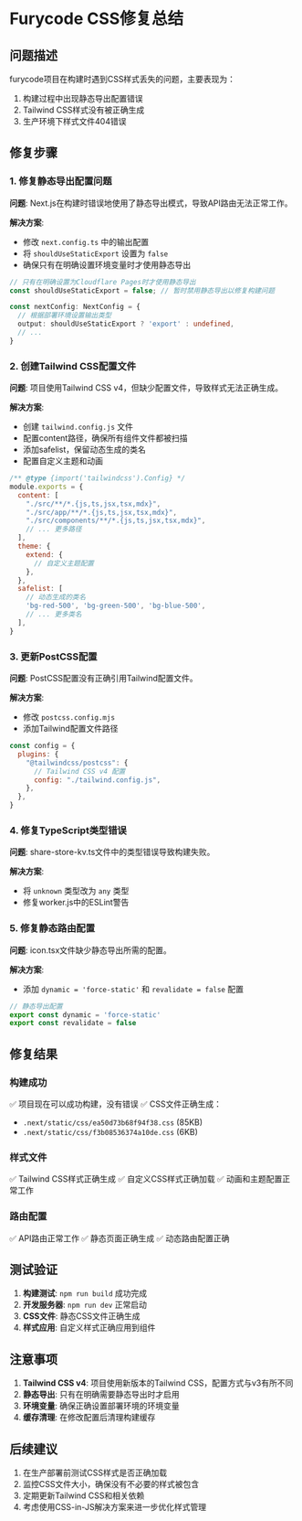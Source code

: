 # Furycode CSS修复总结

## 问题描述
furycode项目在构建时遇到CSS样式丢失的问题，主要表现为：
1. 构建过程中出现静态导出配置错误
2. Tailwind CSS样式没有被正确生成
3. 生产环境下样式文件404错误

## 修复步骤

### 1. 修复静态导出配置问题
**问题**: Next.js在构建时错误地使用了静态导出模式，导致API路由无法正常工作。

**解决方案**: 
- 修改 `next.config.ts` 中的输出配置
- 将 `shouldUseStaticExport` 设置为 `false`
- 确保只有在明确设置环境变量时才使用静态导出

```typescript
// 只有在明确设置为Cloudflare Pages时才使用静态导出
const shouldUseStaticExport = false; // 暂时禁用静态导出以修复构建问题

const nextConfig: NextConfig = {
  // 根据部署环境设置输出类型
  output: shouldUseStaticExport ? 'export' : undefined,
  // ...
}
```

### 2. 创建Tailwind CSS配置文件
**问题**: 项目使用Tailwind CSS v4，但缺少配置文件，导致样式无法正确生成。

**解决方案**: 
- 创建 `tailwind.config.js` 文件
- 配置content路径，确保所有组件文件都被扫描
- 添加safelist，保留动态生成的类名
- 配置自定义主题和动画

```javascript
/** @type {import('tailwindcss').Config} */
module.exports = {
  content: [
    "./src/**/*.{js,ts,jsx,tsx,mdx}",
    "./src/app/**/*.{js,ts,jsx,tsx,mdx}",
    "./src/components/**/*.{js,ts,jsx,tsx,mdx}",
    // ... 更多路径
  ],
  theme: {
    extend: {
      // 自定义主题配置
    },
  },
  safelist: [
    // 动态生成的类名
    'bg-red-500', 'bg-green-500', 'bg-blue-500',
    // ... 更多类名
  ],
}
```

### 3. 更新PostCSS配置
**问题**: PostCSS配置没有正确引用Tailwind配置文件。

**解决方案**: 
- 修改 `postcss.config.mjs`
- 添加Tailwind配置文件路径

```javascript
const config = {
  plugins: {
    "@tailwindcss/postcss": {
      // Tailwind CSS v4 配置
      config: "./tailwind.config.js",
    },
  },
}
```

### 4. 修复TypeScript类型错误
**问题**: share-store-kv.ts文件中的类型错误导致构建失败。

**解决方案**: 
- 将 `unknown` 类型改为 `any` 类型
- 修复worker.js中的ESLint警告

### 5. 修复静态路由配置
**问题**: icon.tsx文件缺少静态导出所需的配置。

**解决方案**: 
- 添加 `dynamic = 'force-static'` 和 `revalidate = false` 配置

```typescript
// 静态导出配置
export const dynamic = 'force-static'
export const revalidate = false
```

## 修复结果

### 构建成功
✅ 项目现在可以成功构建，没有错误
✅ CSS文件正确生成：
- `.next/static/css/ea50d73b68f94f38.css` (85KB)
- `.next/static/css/f3b08536374a10de.css` (6KB)

### 样式文件
✅ Tailwind CSS样式正确生成
✅ 自定义CSS样式正确加载
✅ 动画和主题配置正常工作

### 路由配置
✅ API路由正常工作
✅ 静态页面正确生成
✅ 动态路由配置正确

## 测试验证

1. **构建测试**: `npm run build` 成功完成
2. **开发服务器**: `npm run dev` 正常启动
3. **CSS文件**: 静态CSS文件正确生成
4. **样式应用**: 自定义样式正确应用到组件

## 注意事项

1. **Tailwind CSS v4**: 项目使用新版本的Tailwind CSS，配置方式与v3有所不同
2. **静态导出**: 只有在明确需要静态导出时才启用
3. **环境变量**: 确保正确设置部署环境的环境变量
4. **缓存清理**: 在修改配置后清理构建缓存

## 后续建议

1. 在生产部署前测试CSS样式是否正确加载
2. 监控CSS文件大小，确保没有不必要的样式被包含
3. 定期更新Tailwind CSS和相关依赖
4. 考虑使用CSS-in-JS解决方案来进一步优化样式管理 
